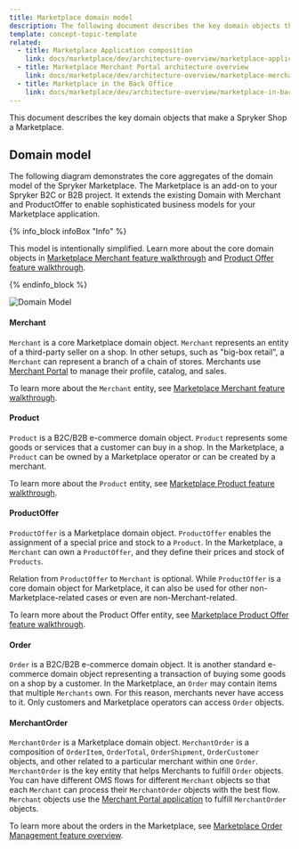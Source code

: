 ```yaml
---
title: Marketplace domain model
description: The following document describes the key domain objects that make a Spryker Shop a Marketplace.
template: concept-topic-template
related:
  - title: Marketplace Application composition
    link: docs/marketplace/dev/architecture-overview/marketplace-application-composition.html
  - title: Marketplace Merchant Portal architecture overview
    link: docs/marketplace/dev/architecture-overview/marketplace-merchant-portal-architecture-overview.html
  - title: Marketplace in the Back Office
    link: docs/marketplace/dev/architecture-overview/marketplace-in-back-office.html
---
```

This document describes the key domain objects that make a Spryker Shop a Marketplace.

## Domain model

The following diagram demonstrates the core aggregates of the domain model of the Spryker Marketplace.
The Marketplace is an add-on to your Spryker B2C or B2B project.
It extends the existing Domain with Merchant and ProductOffer to enable sophisticated business models for your Marketplace application.

{% info_block infoBox "Info" %}

This model is intentionally simplified. Learn more about the core domain objects in [Marketplace Merchant feature walkthrough](/docs/marketplace/dev/feature-walkthroughs/{{site.version}}/marketplace-merchant-feature-walkthrough.html) and [Product Offer feature walkthrough](/docs/marketplace/dev/feature-walkthroughs/{{site.version}}/marketplace-product-offer-feature-walkthrough/marketplace-product-offer-feature-walkthrough.html).

{% endinfo_block %}

![Domain Model](https://confluence-connect.gliffy.net/embed/image/02c4183f-2823-4371-ba91-aa5f9585998b.png?utm_medium=live&utm_source=custom)

#### Merchant

`Merchant` is a core Marketplace domain object. `Merchant` represents an entity of a third-party seller on a shop. In other setups, such as "big-box retail", a `Merchant` can represent a branch of a chain of stores.
Merchants use [Merchant Portal](/docs/marketplace/dev/architecture-overview/marketplace-merchant-portal-architecture-overview.html) to manage their profile, catalog, and sales.

To learn more about the `Merchant` entity, see [Marketplace Merchant feature walkthrough](/docs/marketplace/dev/feature-walkthroughs/{{site.version}}/marketplace-merchant-feature-walkthrough.html).

#### Product

`Product` is a B2C/B2B e-commerce domain object. `Product` represents some goods or services that a customer can buy in a shop. In the Marketplace, a `Product` can be owned by a Marketplace operator or can be created by a merchant.

To learn more about the `Product` entity, see [Marketplace Product feature walkthrough](/docs/pbc/all/product-information-management/{{site.version}}/marketplace/marketplace-product-feature-overview.html).

#### ProductOffer

`ProductOffer` is a Marketplace domain object. `ProductOffer` enables the assignment of a special price and stock to a `Product`. In the Marketplace, a `Merchant` can own a `ProductOffer`, and they define their prices and stock of `Products`.

Relation from `ProductOffer` to `Merchant` is optional. While `ProductOffer` is a core domain object for Marketplace, it can also be used for other non-Marketplace-related cases or even are non-Merchant-related.

To learn more about the Product Offer entity, see [Marketplace Product Offer feature walkthrough](/docs/marketplace/dev/feature-walkthroughs/{{site.version}}/marketplace-product-offer-feature-walkthrough/marketplace-product-offer-feature-walkthrough.html).

#### Order

`Order` is a B2C/B2B e-commerce domain object. It is another standard e-commerce domain object representing a transaction of buying some goods on a shop by a customer. In the Marketplace, an `Order` may contain items that multiple `Merchants` own. For this reason, merchants never have access to it. Only customers and Marketplace operators can access `Order` objects.

#### MerchantOrder

`MerchantOrder` is a Marketplace domain object. `MerchantOrder` is a composition of `OrderItem`, `OrderTotal`, `OrderShipment`, `OrderCustomer` objects, and other related to a particular merchant within one `Order`. `MerchantOrder` is the key entity that helps Merchants to fulfill `Order` objects. You can have different OMS flows for different `Merchant` objects so that each `Merchant` can process their `MerchantOrder` objects with the best flow. `Merchant` objects use the [Merchant Portal application](/docs/marketplace/dev/architecture-overview/marketplace-merchant-portal-architecture-overview.html) to fulfill `MerchantOrder` objects.

To learn more about the orders in the Marketplace, see [Marketplace Order Management feature overview](/docs/pbc/all/order-management-system/{{site.version}}/marketplace/marketplace-order-management-feature-overview/marketplace-order-management-feature-overview.html).
